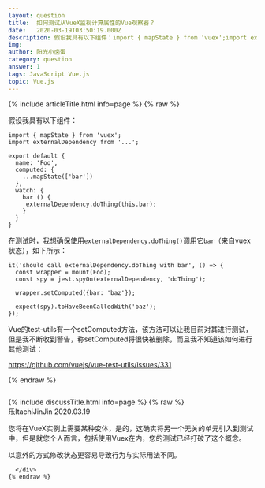 ```yaml
---
layout: question
title:  如何测试从VueX监视计算属性的Vue观察器？
date:   2020-03-19T03:50:19.000Z
description: 假设我具有以下组件：import { mapState } from 'vuex';import externalDependency from '...
img: 
author: 阳光小卤蛋
category: question
answer: 1
tags: JavaScript Vue.js
topic: Vue.js
---
```

<div class="article-root">
  <div class="article">
    {% include articleTitle.html info=page %}
    {% raw %}
    <div class="article-content"><p><font style="vertical-align: inherit;"><font style="vertical-align: inherit;">假设我具有以下组件：</font></font></p>

<pre><code>import { mapState } from 'vuex';<font></font>
import externalDependency from '...';<font></font>
<font></font>
export default {<font></font>
  name: 'Foo',<font></font>
  computed: {<font></font>
    ...mapState(['bar'])<font></font>
  },<font></font>
  watch: {<font></font>
    bar () {<font></font>
     externalDependency.doThing(this.bar);<font></font>
    }<font></font>
  }<font></font>
}<font></font>
</code></pre>

<p><font style="vertical-align: inherit;"><font style="vertical-align: inherit;">在测试时，我想确保使用</font></font><code>externalDependency.doThing()</code><font style="vertical-align: inherit;"><font style="vertical-align: inherit;">调用它</font></font><code>bar</code><font style="vertical-align: inherit;"><font style="vertical-align: inherit;">（来自vuex状态），如下所示：</font></font></p>

<pre><code>it('should call externalDependency.doThing with bar', () =&gt; {<font></font>
  const wrapper = mount(Foo);<font></font>
  const spy = jest.spyOn(externalDependency, 'doThing');<font></font>
<font></font>
  wrapper.setComputed({bar: 'baz'});<font></font>
<font></font>
  expect(spy).toHaveBeenCalledWith('baz');<font></font>
});<font></font>
</code></pre>

<p><font style="vertical-align: inherit;"><font style="vertical-align: inherit;">Vue的test-utils有一个setComputed方法，该方法可以让我目前对其进行测试，但是我不断收到警告，称setComputed将很快被删除，而且我不知道该如何进行其他测试：</font></font></p>

<p><a href="https://github.com/vuejs/vue-test-utils/issues/331" rel="noreferrer"><font style="vertical-align: inherit;"><font style="vertical-align: inherit;">https://github.com/vuejs/vue-test-utils/issues/331</font></font></a></p></div>
    {% endraw %}
  </div>
  <p style="height: 0;width:0;overflow: hidden;"> 第2331篇《如何测试从VueX监视计算属性的Vue观察器？》来自Winter(https://github.com/aiyld/aiyld.github.io)的站点</p>
  <div class="discuss-wrapper">
    {% include discussTitle.html info=page %}
    {% raw %}
    <div class="discuss-item">
        <div class="discuss-parent">
          <div class="discuss-meta">
            <span class="discuss-user">乐ItachiJinJin</span>
            <span class="discuss-time">2020.03.19</span>
          </div>
          <div class="discuss-comment"><p><font style="vertical-align: inherit;"><font style="vertical-align: inherit;">您将在VueX实例上需要某种变体，是的，这确实将另一个无关的单元引入到测试中，但是就您个人而言，包括使用Vuex在内，您的测试已经打破了这个概念。</font></font></p>

<p><font style="vertical-align: inherit;"><font style="vertical-align: inherit;">以意外的方式修改状态更容易导致行为与实际用法不同。</font></font></p></div>
        </div>
        
      </div>
    {% endraw %}
  </div>
<div>
